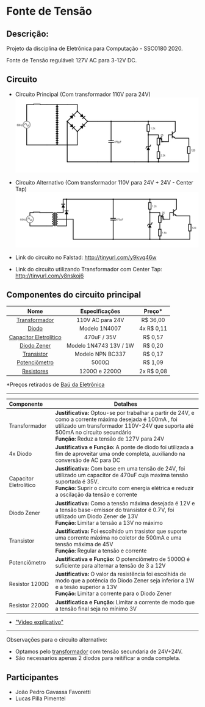 # Fonte de Tensão


## Descrição: 

Projeto da disciplina de Eletrônica para Computação - SSC0180 2020.

Fonte de Tensão regulável: 127V AC para 3-12V DC. 



## Circuito

- Circuito Principal (Com transformador 110V para 24V)
![](diagrama.png)

- Circuito Alternativo (Com transformador 110V para 24V + 24V - Center Tap)
![](diagrama2.png)

- Link do circuito no Falstad: http://tinyurl.com/y9kvq46w
- Link do circuito utilizando Transformador com Center Tap: http://tinyurl.com/y8nskoj6



## Componentes do circuito principal

| Nome | Especificações | Preço\* |
|:---:|:---:|:---:|
| [Transformador](https://www.baudaeletronica.com.br/transformador-trafo-1a-24v.html) | 110V AC para 24V | R$ 36,00 |
| [Diodo](https://www.baudaeletronica.com.br/diodo-1n4007.html) | Modelo 1N4007 | 4x R$ 0,11 |
| [Capacitor Eletrolítico](https://www.baudaeletronica.com.br/capacitor-eletrolitico-470uf-35v.html) | 470uF / 35V | R$ 0,57 |
| [Diodo Zener](https://www.baudaeletronica.com.br/diodo-zener-1n4743-13v-1w.html) | Modelo 1N4743 13V / 1W | R$ 0,20 |
| [Transistor](https://www.baudaeletronica.com.br/transistor-npn-bc337.html) | Modelo NPN BC337 | R$ 0,17 |
| [Potenciômetro](https://www.baudaeletronica.com.br/potenciometro-linear-de-5k-5000.html) | 5000Ω | R$ 1,09 |
| [Resistores](https://www.baudaeletronica.com.br/resistor-1k2-5-1-4w.html) | 1200Ω e 2200Ω | 2x R$ 0,08 |

  \*Preços retirados de [Baú da Eletrônica](https://www.baudaeletronica.com.br/?gclid=EAIaIQobChMIxuPE1v6D6gIVl4aRCh1Mmwj7EAAYASAAEgI8n_D_BwE)
  

________________________________________________________________________________________________________________________________________


| Componente | Detalhes | 
|:---|---|
| Transformador | **Justificativa:** Optou-se por trabalhar a partir de 24V, e como a corrente máxima desejada é 100mA , foi utilizado um transformador 110V-24V que suporta até 500mA no circuito secundário </br> **Função:** Reduz a tensão de 127V para 24V |
| 4x Diodo | **Justificativa e Função:** A ponte de diodo foi utilizada a fim de aproveitar uma onde completa, auxiliando na conversão de AC para DC |
| Capacitor Eletrolítico | **Justificativa:** Com base em uma tensão de 24V, foi utilizado um capacitor de 470uF cuja maxíma tensão suportada é 35V. </br> **Função:** Suprir o circuito com energia elétrica e reduzir a oscilação da tensão e corrente |
| Diodo Zener | **Justificativa:** Como a tensão máxima desejada é 12V e a tensão base-emissor do transistor é 0.7V, foi utilizado um Diodo Zener de 13V </br> **Função:** Limitar a tensão a 13V no máximo |
| Transistor | **Justificativa:** Foi escolhido um trasistor que suporte uma corrente máxima no coletor de 500mA e uma tensão máxima de 45V </br> **Função:** Regular a tensão e corrente |
| Potenciômetro | **Justificativa e Função:** O potenciômetro de 5000Ω  é suficiente para alternar a tensão de 3 a 12V |
| Resistor 1200Ω | **Justificativa:** O valor da resistência foi escolhida de modo que a potência do Diodo Zener seja inferior a 1W e a tesão superior a 13V </br> **Função:** Limitar a corrente para o Diodo Zener |
| Resistor 2200Ω | **Justificatica e Função:** Limitar a corrente de modo que a tensão final seja no mínimo 3V |
- ["Video explicativo"](https://drive.google.com/file/d/1MUFWJ5MjBETV0r0gCYgdCWF7eo0-wIJL/view?usp=sharing)

________________________________________________________________________________________________________________________________________

Observações para o circuito alternativo: 
- Optamos pelo [transformador](https://www.usinainfo.com.br/trafos-transformadores/transformador-trafo-24v-24v-800ma-bivolt-uso-geral-3908.html) com tensão secundaria de 24V+24V.
- São necessarios apenas 2 diodos para reitificar a onda completa.


## Participantes

- João Pedro Gavassa Favoretti 
- Lucas Pilla Pimentel 
